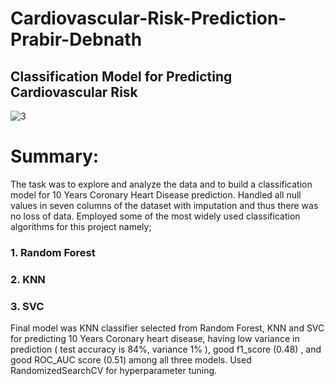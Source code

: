 # Cardiovascular-Risk-Prediction-Prabir-Debnath

## Classification Model for Predicting Cardiovascular Risk

![3](https://user-images.githubusercontent.com/89520031/172639887-2b067589-1023-412f-b3ea-40e88d1ce2c2.jpg)

# Summary:

The task was to explore and analyze the data and to build a classification model for 10 Years Coronary Heart Disease prediction.
Handled all null values in seven columns of the dataset with imputation and thus there was no loss of data.
Employed some of the most widely used classification algorithms for this project namely;

### 1.	Random Forest
### 2.	KNN
### 3.	SVC

Final model was KNN classifier selected from Random Forest, KNN and SVC for predicting 10 Years Coronary heart disease, having low variance in prediction ( test accuracy is 84%, variance 1% ), good f1_score (0.48) , and good ROC_AUC score (0.51) among all three models. Used RandomizedSearchCV for hyperparameter tuning.
